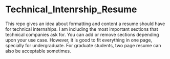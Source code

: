 # Technical_Intenrship_Resume

This repo gives an idea about formatting and content a resume should have for technical internships. I am including the most important sections that technical companies ask for. You can add or remove sections depending upon your use case. However, it is good to fit everything in one page, specially for undergraduate. For graduate students, two page resume can also be acceptable sometimes. 
